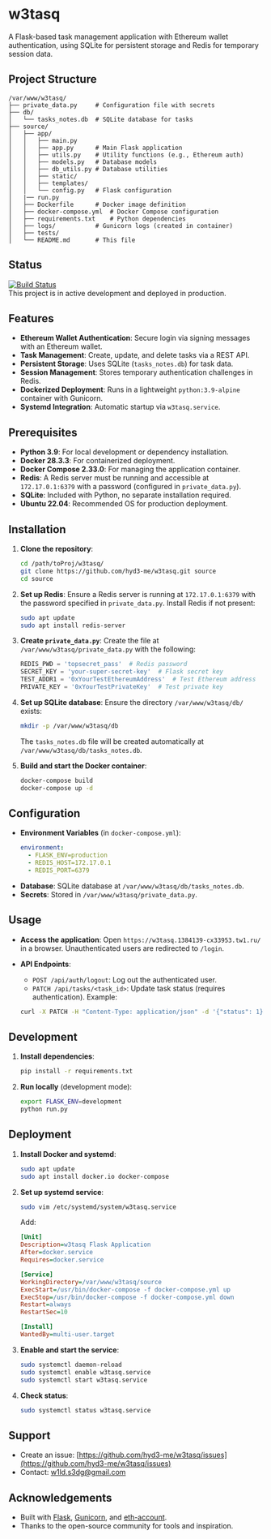 # w3tasq

A Flask-based task management application with Ethereum wallet authentication, using SQLite for persistent storage and Redis for temporary session data.

## Project Structure

```
/var/www/w3tasq/
├── private_data.py     # Configuration file with secrets
├── db/
│   └── tasks_notes.db  # SQLite database for tasks
├── source/
│   ├── app/
│   │   ├── main.py
│   │   ├── app.py      # Main Flask application
│   │   ├── utils.py    # Utility functions (e.g., Ethereum auth)
│   │   ├── models.py   # Database models
│   │   ├── db_utils.py # Database utilities
│   │   ├── static/
│   │   ├── templates/
│   │   └── config.py   # Flask configuration
│   |── run.py
│   ├── Dockerfile      # Docker image definition
│   ├── docker-compose.yml  # Docker Compose configuration
│   ├── requirements.txt    # Python dependencies
│   ├── logs/           # Gunicorn logs (created in container)
│   ├── tests/
│   └── README.md       # This file
```

## Status

[![Build Status](https://img.shields.io/badge/build-passing-brightgreen)](https://github.com/hyd3-me/w3tasq)  
This project is in active development and deployed in production.

## Features

- **Ethereum Wallet Authentication**: Secure login via signing messages with an Ethereum wallet.
- **Task Management**: Create, update, and delete tasks via a REST API.
- **Persistent Storage**: Uses SQLite (`tasks_notes.db`) for task data.
- **Session Management**: Stores temporary authentication challenges in Redis.
- **Dockerized Deployment**: Runs in a lightweight `python:3.9-alpine` container with Gunicorn.
- **Systemd Integration**: Automatic startup via `w3tasq.service`.

## Prerequisites

- **Python 3.9**: For local development or dependency installation.
- **Docker 28.3.3**: For containerized deployment.
- **Docker Compose 2.33.0**: For managing the application container.
- **Redis**: A Redis server must be running and accessible at `172.17.0.1:6379` with a password (configured in `private_data.py`).
- **SQLite**: Included with Python, no separate installation required.
- **Ubuntu 22.04**: Recommended OS for production deployment.

## Installation

1. **Clone the repository**:
   ```bash
   cd /path/toProj/w3tasq/
   git clone https://github.com/hyd3-me/w3tasq.git source
   cd source
   ```

2. **Set up Redis**:
   Ensure a Redis server is running at `172.17.0.1:6379` with the password specified in `private_data.py`. Install Redis if not present:
   ```bash
   sudo apt update
   sudo apt install redis-server
   ```

3. **Create `private_data.py`**:
   Create the file at `/var/www/w3tasq/private_data.py` with the following:
   ```python
   REDIS_PWD = 'topsecret_pass'  # Redis password
   SECRET_KEY = 'your-super-secret-key'  # Flask secret key
   TEST_ADDR1 = '0xYourTestEthereumAddress'  # Test Ethereum address
   PRIVATE_KEY = '0xYourTestPrivateKey'  # Test private key
   ```

4. **Set up SQLite database**:
   Ensure the directory `/var/www/w3tasq/db/` exists:
   ```bash
   mkdir -p /var/www/w3tasq/db
   ```
   The `tasks_notes.db` file will be created automatically at `/var/www/w3tasq/db/tasks_notes.db`.

5. **Build and start the Docker container**:
   ```bash
   docker-compose build
   docker-compose up -d
   ```


## Configuration

- **Environment Variables** (in `docker-compose.yml`):
  ```yaml
  environment:
    - FLASK_ENV=production
    - REDIS_HOST=172.17.0.1
    - REDIS_PORT=6379
  ```
- **Database**: SQLite database at `/var/www/w3tasq/db/tasks_notes.db`.
- **Secrets**: Stored in `/var/www/w3tasq/private_data.py`.

## Usage

- **Access the application**:
  Open `https://w3tasq.1384139-cx33953.tw1.ru/` in a browser. Unauthenticated users are redirected to `/login`.

- **API Endpoints**:
  - `POST /api/auth/logout`: Log out the authenticated user.
  - `PATCH /api/tasks/<task_id>`: Update task status (requires authentication).
  Example:
  ```bash
  curl -X PATCH -H "Content-Type: application/json" -d '{"status": 1}' https://tasq.w3.tw1.su/api/tasks/123
  ```

## Development

1. **Install dependencies**:
   ```bash
   pip install -r requirements.txt
   ```

2. **Run locally** (development mode):
   ```bash
   export FLASK_ENV=development
   python run.py
   ```

## Deployment

1. **Install Docker and systemd**:
   ```bash
   sudo apt update
   sudo apt install docker.io docker-compose
   ```

2. **Set up systemd service**:
   ```bash
   sudo vim /etc/systemd/system/w3tasq.service
   ```
   Add:
   ```ini
   [Unit]
   Description=w3tasq Flask Application
   After=docker.service
   Requires=docker.service

   [Service]
   WorkingDirectory=/var/www/w3tasq/source
   ExecStart=/usr/bin/docker-compose -f docker-compose.yml up
   ExecStop=/usr/bin/docker-compose -f docker-compose.yml down
   Restart=always
   RestartSec=10

   [Install]
   WantedBy=multi-user.target
   ```

3. **Enable and start the service**:
   ```bash
   sudo systemctl daemon-reload
   sudo systemctl enable w3tasq.service
   sudo systemctl start w3tasq.service
   ```

4. **Check status**:
   ```bash
   sudo systemctl status w3tasq.service
   ```


## Support

- Create an issue: [https://github.com/hyd3-me/w3tasq/issues](https://github.com/hyd3-me/w3tasq/issues)
- Contact: [w1ld.s3dg@gmail.com](mailto:w1ld.s3dg@gmail.com)

## Acknowledgements

- Built with [Flask](https://flask.palletsprojects.com/), [Gunicorn](https://gunicorn.org/), and [eth-account](https://github.com/ethereum/eth-account).
- Thanks to the open-source community for tools and inspiration.
